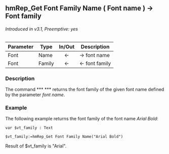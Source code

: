 ## hmRep_Get Font Family Name ( Font name ) → Font family
###### Introduced in v3.1, Preemptive: yes

|Parameter|Type|In/Out|Description
|---|---|:---:|---
|Font|Name|←|-> font name
|Font|Family|←|<- font family

### Description
The command *** <self> *** returns the font family of the given font name defined by the parameter *font name*.

### Example
The following example returns the font family of the font name *Arial Bold*:

```4d
var $vt_family : Text

$vt_family:=hmRep_Get Font Family Name("Arial Bold")
```
Result of $vt_family is "Arial".
